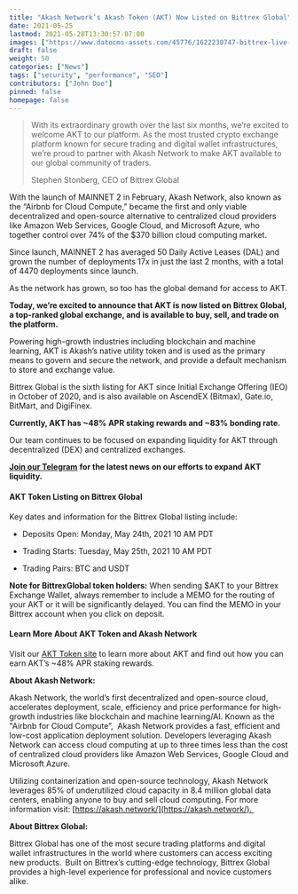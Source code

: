 ```yaml
---
title: "Akash Network’s Akash Token (AKT) Now Listed on Bittrex Global"
date: 2021-05-25
lastmod: 2021-05-28T13:30:57-07:00
images: ["https://www.datocms-assets.com/45776/1622230747-bittrex-live-banner-1024x768.png"]
draft: false
weight: 50
categories: ["News"]
tags: ["security", "performance", "SEO"]
contributors: ["John Doe"]
pinned: false
homepage: false
---
```

> With its extraordinary growth over the last six months, we’re excited to welcome AKT to our platform. As the most trusted crypto exchange platform known for secure trading and digital wallet infrastructures, we’re proud to partner with Akash Network to make AKT available to our global community of traders.
> 
> Stephen Stonberg, CEO of Bittrex Global

With the launch of MAINNET 2 in February, Akash Network, also known as the “Airbnb for Cloud Compute,” became the first and only viable decentralized and open-source alternative to centralized cloud providers like Amazon Web Services, Google Cloud, and Microsoft Azure, who together control over 74% of the $370 billion cloud computing market.

Since launch, MAINNET 2 has averaged 50 Daily Active Leases (DAL) and grown the number of deployments 17x in just the last 2 months, with a total of 4470 deployments since launch.

As the network has grown, so too has the global demand for access to AKT.

**Today, we’re excited to announce that AKT is now listed on Bittrex Global, a top-ranked global exchange, and is available to buy, sell, and trade on the platform.**

Powering high-growth industries including blockchain and machine learning, AKT is Akash’s native utility token and is used as the primary means to govern and secure the network, and provide a default mechanism to store and exchange value.

Bittrex Global is the sixth listing for AKT since Initial Exchange Offering (IEO) in October of 2020, and is also available on AscendEX (Bitmax), Gate.io, BitMart, and DigiFinex.

**Currently, AKT has ~48% APR staking rewards and ~83% bonding rate.**

Our team continues to be focused on expanding liquidity for AKT through decentralized (DEX) and centralized exchanges.

[**Join our Telegram**](https://t.me/AkashNW) **for the latest news on our efforts to expand AKT liquidity.** 

#### **AKT Token Listing on Bittrex Global**

Key dates and information for the Bittrex Global listing include:

*   Deposits Open: Monday, May 24th, 2021 10 AM PDT
    
*   Trading Starts: Tuesday, May 25th, 2021 10 AM PDT
    
*   Trading Pairs: BTC and USDT
    

**Note for BittrexGlobal token holders:** When sending $AKT to your Bittrex Exchange Wallet, always remember to include a MEMO for the routing of your AKT or it will be significantly delayed. You can find the MEMO in your Bittrex account when you click on deposit.

#### **Learn More About AKT Token and Akash Network**

Visit our [AKT Token site](https://akash.network/token/) to learn more about AKT and find out how you can earn AKT’s ~48% APR staking rewards.

**About Akash Network:** 

Akash Network, the world’s first decentralized and open-source cloud, accelerates deployment, scale, efficiency and price performance for high-growth industries like blockchain and machine learning/AI. Known as the "Airbnb for Cloud Compute”,  Akash Network provides a fast, efficient and low-cost application deployment solution. Developers leveraging Akash Network can access cloud computing at up to three times less than the cost of centralized cloud providers like Amazon Web Services, Google Cloud and Microsoft Azure. 

Utilizing containerization and open-source technology, Akash Network leverages 85% of underutilized cloud capacity in 8.4 million global data centers, enabling anyone to buy and sell cloud computing. For more information visit: [https://akash.network/](https://akash.network/). 

**About Bittrex Global:**

Bittrex Global has one of the most secure trading platforms and digital wallet infrastructures in the world where customers can access exciting new products.  Built on Bittrex’s cutting-edge technology, Bittrex Global provides a high-level experience for professional and novice customers alike.